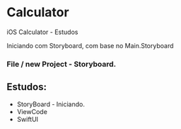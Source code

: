 # Calculator
iOS Calculator - Estudos

Iniciando com Storyboard, com base no Main.Storyboard

### File / new Project - Storyboard.

## Estudos: 
- StoryBoard - Iniciando.
- ViewCode
- SwiftUI


